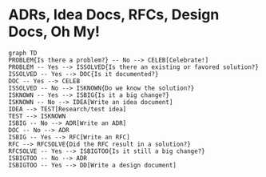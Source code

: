 # ADRs, Idea Docs, RFCs, Design Docs, Oh My!

```mermaid
graph TD
PROBLEM{Is there a problem?} -- No --> CELEB[Celebrate!]
PROBLEM -- Yes --> ISSOLVED{Is there an existing or favored solution?}
ISSOLVED -- Yes --> DOC{Is it documented?}
DOC -- Yes --> CELEB
ISSOLVED -- No --> ISKNOWN{Do we know the solution?}
ISKNOWN -- Yes --> ISBIG{Is it a big change?}
ISKNOWN -- No --> IDEA[Write an idea document]
IDEA --> TEST[Research/test idea]
TEST --> ISKNOWN
ISBIG -- No --> ADR[Write an ADR]
DOC -- No --> ADR
ISBIG -- Yes --> RFC[Write an RFC]
RFC --> RFCSOLVE{Did the RFC result in a solution?}
RFCSOLVE -- Yes --> ISBIGTOO{Is it still a big change?}
ISBIGTOO -- No --> ADR
ISBIGTOO -- Yes --> DD[Write a design document]
```
<!--stackedit_data:
eyJoaXN0b3J5IjpbMjA2MDY1MTg0LDM4Nzk4NzgwMSwxODE2Nz
IyNjc4LC0xNjEyNzk2MTY1XX0=
-->